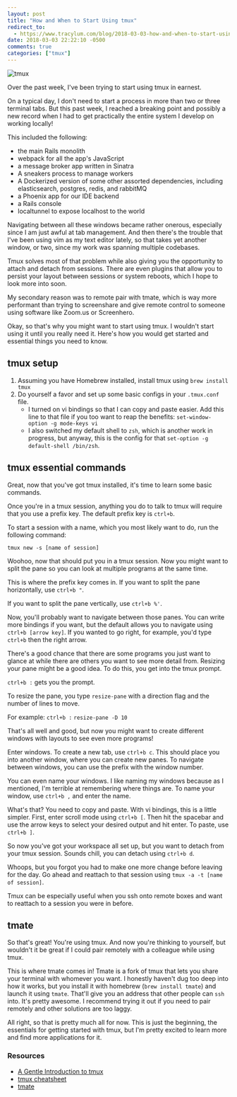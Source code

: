 ```yaml
---
layout: post
title: "How and When to Start Using tmux"
redirect_to:
  - https://www.tracylum.com/blog/2018-03-03-how-and-when-to-start-using-tmux/
date: 2018-03-03 22:22:10 -0500
comments: true
categories: ["tmux"]
---
```


![tmux](https://s3-us-west-2.amazonaws.com/talum.github.io/tmux.gif)

Over the past week, I've been trying to start using tmux in earnest.

On a typical day, I don't need to start a process in more than two or three
terminal tabs. But this past week, I reached a breaking point and possibly a new
record when I had to get practically the entire system I develop on working locally!

This included the following:
- the main Rails monolith
- webpack for all the app's JavaScript
- a message broker app written in Sinatra
- A sneakers process to manage workers
- A Dockerized version of some other assorted dependencies, including
  elasticsearch, postgres, redis, and rabbitMQ
- a Phoenix app for our IDE backend
- a Rails console
- localtunnel to expose localhost to the world

Navigating between all these windows became rather onerous, especially since
I am just awful at tab management. And then there's the trouble that I've
been using vim as my text editor lately, so that takes yet another window,
or two, since my work was spanning multiple codebases.

Tmux solves most of that problem while also giving you the opportunity to
attach and detach from sessions. There are even plugins that allow you to
persist your layout between sessions or system reboots, which I hope to look
more into soon.

My secondary reason was to remote pair with tmate, which is way more
performant than trying to screenshare and give remote control to someone
using software like Zoom.us or Screenhero.

Okay, so that's why you might want to start using tmux. I wouldn't start using
it until you really need it. Here's how you would get started and essential
things you need to know.

## tmux setup
1. Assuming you have Homebrew installed, install tmux using `brew install
   tmux`
2. Do yourself a favor and set up some basic configs in your `.tmux.conf`
   file.
   - I turned on vi bindings so that I can copy and paste easier. Add this line to that file if you too want to reap the benefits:
   `set-window-option -g mode-keys vi`
   - I also switched my default shell to `zsh`, which is another work in
     progress, but anyway, this is the config for that `set-option -g
     default-shell /bin/zsh`.

## tmux essential commands
Great, now that you've got tmux installed, it's time to learn some basic
commands.

Once you're in a tmux session, anything you do to talk to tmux will require
that you use a prefix key. The default prefix key is `ctrl+b`.

To start a session with a name, which you most likely want to do, run the
following command:

`tmux new -s [name of session]`

Woohoo, now that should put you in a tmux session. Now you might want to
split the pane so you can look at multiple programs at the same time.

This is where the prefix key comes in. If you want to split the pane
horizontally, use `ctrl+b "`.

If you want to split the pane vertically, use `ctrl+b %'`.

Now, you'll probably want to navigate between those panes. You can write
more bindings if you want, but the default allows you to navigate using
`ctrl+b [arrow key]`. If you wanted to go right, for example, you'd type
`ctrl+b` then the right arrow.

There's a good chance that there are some programs you just want to glance
at while there are others you want to see more detail from. Resizing your
pane might be a good idea. To do this, you get into the tmux prompt.

`ctrl+b :` gets you the prompt.

To resize the pane, you type `resize-pane` with a direction flag and the
number of lines to move.

For example:
`ctrl+b :`
`resize-pane -D 10`

That's all well and good, but now you might want to create different windows
with layouts to see even more programs!

Enter windows. To create a new tab, use `ctrl+b c`. This should place you into
another window, where you can create new panes. To navigate between windows, you
can use the prefix with the window number.

You can even name your windows. I like
naming my windows because as I mentioned, I'm terrible at remembering where
things are. To name your window, use `ctrl+b ,` and enter the name.

What's that? You need to copy and paste. With vi bindings, this is a little
simpler. First, enter scroll mode using `ctrl+b [`. Then hit the spacebar
and use the arrow keys to select your desired output and hit enter. To paste, use `ctrl+b
]`.

So now you've got your workspace all set up, but you want to detach from
your tmux session. Sounds chill, you can detach using `ctrl+b d`.

Whoops, but you forgot you had to make one more change before leaving for
the day. Go ahead and reattach to that session using `tmux -a -t [name of
session]`.

Tmux can be especially useful when you ssh onto remote boxes and want to
reattach to a session you were in before.


## tmate
So that's great! You're using tmux. And now you're thinking to yourself, but
wouldn't it be great if I could pair remotely with a colleague while using
tmux.

This is where tmate comes in! Tmate is a fork of tmux that lets you share
your terminal with whomever you want. I honestly haven't dug too deep into
how it works, but you install it with homebrew (`brew install tmate`) and
launch it using `tmate`. That'll give you an address that other people can
`ssh` into. It's pretty awesome. I recommend trying it out if you need to
pair remotely and other solutions are too laggy.

All right, so that is pretty much all for now. This is just the beginning,
the essentials for getting started with tmux, but I'm pretty excited to
learn more and find more applications for it.

### Resources
- [A Gentle Introduction to tmux](https://hackernoon.com/a-gentle-introduction-to-tmux-8d784c404340)
- [tmux cheatsheet](https://gist.github.com/henrik/1967800)
- [tmate](https://tmate.io/)
